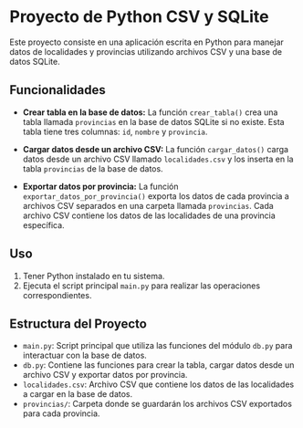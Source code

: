 # Proyecto de Python CSV y SQLite

Este proyecto consiste en una aplicación escrita en Python para manejar datos de localidades y provincias utilizando archivos CSV y una base de datos SQLite.

## Funcionalidades

- **Crear tabla en la base de datos:** La función `crear_tabla()` crea una tabla llamada `provincias` en la base de datos SQLite si no existe. Esta tabla tiene tres columnas: `id`, `nombre` y `provincia`.

- **Cargar datos desde un archivo CSV:** La función `cargar_datos()` carga datos desde un archivo CSV llamado `localidades.csv` y los inserta en la tabla `provincias` de la base de datos.

- **Exportar datos por provincia:** La función `exportar_datos_por_provincia()` exporta los datos de cada provincia a archivos CSV separados en una carpeta llamada `provincias`. Cada archivo CSV contiene los datos de las localidades de una provincia específica.

## Uso

1. Tener Python instalado en tu sistema.
2. Ejecuta el script principal `main.py` para realizar las operaciones correspondientes.

## Estructura del Proyecto

- `main.py`: Script principal que utiliza las funciones del módulo `db.py` para interactuar con la base de datos.
- `db.py`: Contiene las funciones para crear la tabla, cargar datos desde un archivo CSV y exportar datos por provincia.
- `localidades.csv`: Archivo CSV que contiene los datos de las localidades a cargar en la base de datos.
- `provincias/`: Carpeta donde se guardarán los archivos CSV exportados para cada provincia.

